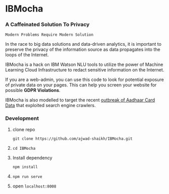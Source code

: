 # IBMocha

### A Caffeinated Solution To Privacy

```
Modern Problems Require Modern Solution
```
In the race to big data solutions and data-driven analytics, it is important to preserve the privacy of the information source as data propagates into the loops of the Internet.

IBMocha is a hack on IBM Watson NLU tools to utilize the power of Machine Learning Cloud Infrastructure to redact sensitive information on the Internet.

If you are a web-admin, you can use this code to look for potential exposure of private data on your pages. This can help you screen your website for possible **GDPR Violations**.

IBMocha is also modelled to target the recent [outbreak of Aadhaar Card Data](https://github.com/fs0c131y/AadhaarSearchEngine) that exploited search engine crawlers.

### Development

1. clone repo

    `git clone https://github.com/ajwad-shaikh/IBMocha.git`

2. `cd IBMocha`

3. Install dependency

    `npm install`

4. `npm run serve`

5. open `localhost:8008`
